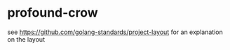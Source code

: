 # profound-crow

see https://github.com/golang-standards/project-layout for an explanation on the layout